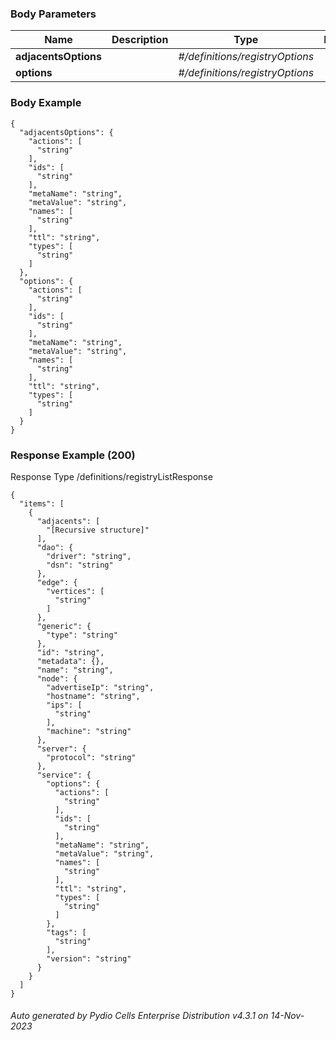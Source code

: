 






 
  


### Body Parameters

Name | Description | Type | Required
---|---|---|---
**adjacentsOptions** |  | _#/definitions/registryOptions_ |   
**options** |  | _#/definitions/registryOptions_ |   


### Body Example
```
{
  "adjacentsOptions": {
    "actions": [
      "string"
    ],
    "ids": [
      "string"
    ],
    "metaName": "string",
    "metaValue": "string",
    "names": [
      "string"
    ],
    "ttl": "string",
    "types": [
      "string"
    ]
  },
  "options": {
    "actions": [
      "string"
    ],
    "ids": [
      "string"
    ],
    "metaName": "string",
    "metaValue": "string",
    "names": [
      "string"
    ],
    "ttl": "string",
    "types": [
      "string"
    ]
  }
}
```






### Response Example (200)
Response Type /definitions/registryListResponse

```
{
  "items": [
    {
      "adjacents": [
        "[Recursive structure]"
      ],
      "dao": {
        "driver": "string",
        "dsn": "string"
      },
      "edge": {
        "vertices": [
          "string"
        ]
      },
      "generic": {
        "type": "string"
      },
      "id": "string",
      "metadata": {},
      "name": "string",
      "node": {
        "advertiseIp": "string",
        "hostname": "string",
        "ips": [
          "string"
        ],
        "machine": "string"
      },
      "server": {
        "protocol": "string"
      },
      "service": {
        "options": {
          "actions": [
            "string"
          ],
          "ids": [
            "string"
          ],
          "metaName": "string",
          "metaValue": "string",
          "names": [
            "string"
          ],
          "ttl": "string",
          "types": [
            "string"
          ]
        },
        "tags": [
          "string"
        ],
        "version": "string"
      }
    }
  ]
}
```




###### Auto generated by Pydio Cells Enterprise Distribution v4.3.1 on 14-Nov-2023
